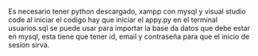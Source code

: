 Es necesario tener python descargado, xampp con mysql y visual studio code
al iniciar el codigo hay que iniciar el appy.py en el terminal
usuarios.sql se puede usar para importar la base da datos que debe estar en mysql, esta tiene que tener id, email y contraseña para que el inicio de sesion sirva.
